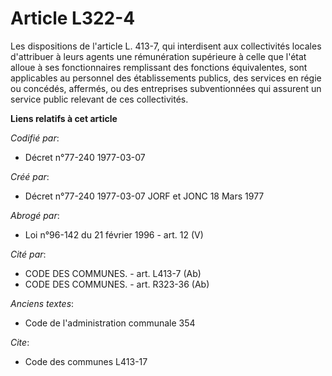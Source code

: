 # Article L322-4

Les dispositions de l'article L. 413-7, qui interdisent aux collectivités locales d'attribuer à leurs agents une rémunération
supérieure à celle que l'état alloue à ses fonctionnaires remplissant des fonctions équivalentes, sont applicables au
personnel des établissements publics, des services en régie ou concédés, affermés, ou des entreprises subventionnées qui
assurent un service public relevant de ces collectivités.

**Liens relatifs à cet article**

_Codifié par_:

  - Décret n°77-240 1977-03-07

_Créé par_:

  - Décret n°77-240 1977-03-07 JORF et JONC 18 Mars 1977

_Abrogé par_:

  - Loi n°96-142 du 21 février 1996 - art. 12 (V)

_Cité par_:

  - CODE DES COMMUNES. - art. L413-7 (Ab)
  - CODE DES COMMUNES. - art. R323-36 (Ab)

_Anciens textes_:

  - Code de l'administration communale 354

_Cite_:

  - Code des communes L413-17
